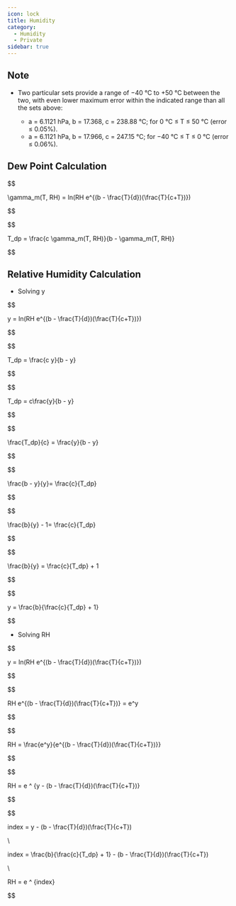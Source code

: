 ```yaml
---
icon: lock
title: Humidity
category:
  - Humidity
  - Private
sidebar: true
---
```


## Note

- Two particular sets provide a range of −40 °C to +50 °C between the two, with even lower maximum error within the indicated range than all the sets above:

  - a = 6.1121 hPa, b = 17.368, c = 238.88 °C; for 0 °C ≤ T ≤ 50 °C (error ≤ 0.05%).
  - a = 6.1121 hPa, b = 17.966, c = 247.15 °C; for −40 °C ≤ T ≤ 0 °C (error ≤ 0.06%).

## Dew Point Calculation

$$

\gamma_m(T, RH) = ln(RH e^{(b - \frac{T}{d})(\frac{T}{c+T})})


$$

$$

T_dp = \frac{c \gamma_m(T, RH)}{b - \gamma_m(T, RH)}


$$

## Relative Humidity Calculation

- Solving y

$$

y = ln(RH e^{(b - \frac{T}{d})(\frac{T}{c+T})})


$$

$$

T_dp = \frac{c y}{b - y}


$$

$$

T_dp = c\frac{y}{b - y}


$$

$$

\frac{T_dp}{c} = \frac{y}{b - y}


$$

$$

\frac{b - y}{y}= \frac{c}{T_dp}


$$

$$

\frac{b}{y} - 1= \frac{c}{T_dp}


$$

$$

\frac{b}{y} = \frac{c}{T_dp} + 1


$$

$$

y = \frac{b}{\frac{c}{T_dp} + 1}


$$

- Solving RH

$$

y = ln(RH e^{(b - \frac{T}{d})(\frac{T}{c+T})})


$$

$$

RH e^{(b - \frac{T}{d})(\frac{T}{c+T})} = e^y


$$

$$

RH  = \frac{e^y}{e^{(b - \frac{T}{d})(\frac{T}{c+T})}}


$$

$$

RH  = e ^ {y - (b - \frac{T}{d})(\frac{T}{c+T})}


$$

$$

index = y - (b - \frac{T}{d})(\frac{T}{c+T})

\\

index = \frac{b}{\frac{c}{T_dp} + 1} - (b - \frac{T}{d})(\frac{T}{c+T})

\\


RH = e ^ {index}


$$
